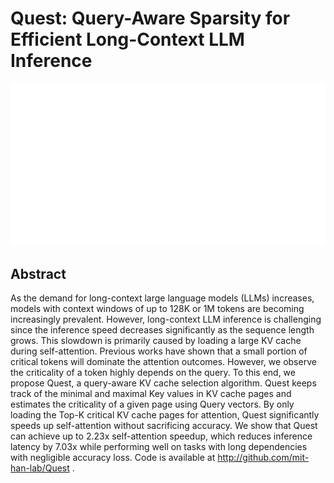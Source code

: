 # Quest: Query-Aware Sparsity for Efficient Long-Context LLM Inference

<p align="center">
<img src="../../blank.jpg" width="600" title="blank">
</p>

## Abstract

As the demand for long-context large language models (LLMs) increases, models
with context windows of up to 128K or 1M tokens are becoming increasingly
prevalent. However, long-context LLM inference is challenging since the
inference speed decreases significantly as the sequence length grows. This
slowdown is primarily caused by loading a large KV cache during self-attention.
Previous works have shown that a small portion of critical tokens will dominate
the attention outcomes. However, we observe the criticality of a token highly
depends on the query. To this end, we propose Quest, a query-aware KV cache
selection algorithm. Quest keeps track of the minimal and maximal Key values in
KV cache pages and estimates the criticality of a given page using Query
vectors. By only loading the Top-K critical KV cache pages for attention, Quest
significantly speeds up self-attention without sacrificing accuracy. We show
that Quest can achieve up to 2.23x self-attention speedup, which reduces
inference latency by 7.03x while performing well on tasks with long
dependencies with negligible accuracy loss. Code is available at
http://github.com/mit-han-lab/Quest .
